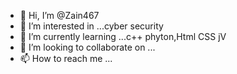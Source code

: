 - 👋 Hi, I’m @Zain467
- 👀 I’m interested in ...cyber security 
- 🌱 I’m currently learning ...c++ phyton,Html CSS jV
- 💞️ I’m looking to collaborate on ...
- 📫 How to reach me ...

<!---
Zain467/Zain467 is a ✨ special ✨ repository because its `README.md` (this file) appears on your GitHub profile.
You can click the Preview link to take a look at your changes.
--->
